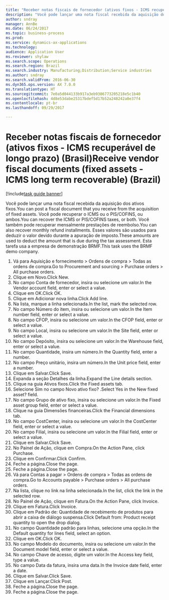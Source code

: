 ```yaml
--- 
title: "Receber notas fiscais de fornecedor (ativos fixos - ICMS recuperável de longo prazo) (Brasil)"
description: "Você pode lançar uma nota fiscal recebida da aquisição dos ativos fixos."
author: sndray
manager: AnnBe
ms.date: 06/24/2017
ms.topic: business-process
ms.prod: 
ms.service: dynamics-ax-applications
ms.technology: 
audience: Application User
ms.reviewer: shylaw
ms.search.scope: Operations
ms.search.region: Brazil
ms.search.industry: Manufacturing;Distribution;Service industries
ms.author: sndray
ms.search.validFrom: 2016-06-30
ms.dyn365.ops.version: AX 7.0.0
ms.translationtype: HT
ms.sourcegitcommit: 7e0a5d044133b917a3eb9386773205218e5c1b40
ms.openlocfilehash: 4d8e53dabe25317bdef5d17b52a248242a0e37f4
ms.contentlocale: pt-br
ms.lasthandoff: 09/29/2017

---
```

# <a name="receive-vendor-fiscal-documents-fixed-assets---icms-long-term-recoverable-brazil"></a><span data-ttu-id="d72d5-103">Receber notas fiscais de fornecedor (ativos fixos - ICMS recuperável de longo prazo) (Brasil)</span><span class="sxs-lookup"><span data-stu-id="d72d5-103">Receive vendor fiscal documents (fixed assets - ICMS long term recoverable) (Brazil)</span></span>

[!include[task guide banner](../../includes/task-guide-banner.md)]

<span data-ttu-id="d72d5-104">Você pode lançar uma nota fiscal recebida da aquisição dos ativos fixos.</span><span class="sxs-lookup"><span data-stu-id="d72d5-104">You can post a fiscal document that you receive from the acquisition of fixed assets.</span></span> <span data-ttu-id="d72d5-105">Você pode recuperar o ICMS ou o PIS/COFINS, ou ambos.</span><span class="sxs-lookup"><span data-stu-id="d72d5-105">You can recover the ICMS or PIS/COFINS taxes, or both.</span></span> <span data-ttu-id="d72d5-106">Você também pode recuperar mensalmente prestações de reembolso.</span><span class="sxs-lookup"><span data-stu-id="d72d5-106">You can also recover monthly refund installments.</span></span> <span data-ttu-id="d72d5-107">Esses valores são usados para deduzir o valor devido durante a apuração de imposto.</span><span class="sxs-lookup"><span data-stu-id="d72d5-107">These amounts are used to deduct the amount that is due during the tax assessment.</span></span> <span data-ttu-id="d72d5-108">Esta tarefa usa a empresa de demonstração BRMF.</span><span class="sxs-lookup"><span data-stu-id="d72d5-108">This task uses the BRMF demo company.</span></span>

1. <span data-ttu-id="d72d5-109">Vá para Aquisição e fornecimento > Ordens de compra > Todas as ordens de compra.</span><span class="sxs-lookup"><span data-stu-id="d72d5-109">Go to Procurement and sourcing > Purchase orders > All purchase orders.</span></span>
2. <span data-ttu-id="d72d5-110">Clique em Novo.</span><span class="sxs-lookup"><span data-stu-id="d72d5-110">Click New.</span></span>
3. <span data-ttu-id="d72d5-111">No campo Conta de fornecedor, insira ou selecione um valor.</span><span class="sxs-lookup"><span data-stu-id="d72d5-111">In the Vendor account field, enter or select a value.</span></span>
4. <span data-ttu-id="d72d5-112">Clique em OK.</span><span class="sxs-lookup"><span data-stu-id="d72d5-112">Click OK.</span></span>
5. <span data-ttu-id="d72d5-113">Clique em Adicionar nova linha.</span><span class="sxs-lookup"><span data-stu-id="d72d5-113">Click Add line.</span></span>
6. <span data-ttu-id="d72d5-114">Na lista, marque a linha selecionada.</span><span class="sxs-lookup"><span data-stu-id="d72d5-114">In the list, mark the selected row.</span></span>
7. <span data-ttu-id="d72d5-115">No campo Número do item, insira ou selecione um valor.</span><span class="sxs-lookup"><span data-stu-id="d72d5-115">In the Item number field, enter or select a value.</span></span>
8. <span data-ttu-id="d72d5-116">No campo CFOP, insira ou selecione um valor.</span><span class="sxs-lookup"><span data-stu-id="d72d5-116">In the CFOP field, enter or select a value.</span></span>
9. <span data-ttu-id="d72d5-117">No campo Local, insira ou selecione um valor.</span><span class="sxs-lookup"><span data-stu-id="d72d5-117">In the Site field, enter or select a value.</span></span>
10. <span data-ttu-id="d72d5-118">No campo Depósito, insira ou selecione um valor.</span><span class="sxs-lookup"><span data-stu-id="d72d5-118">In the Warehouse field, enter or select a value.</span></span>
11. <span data-ttu-id="d72d5-119">No campo Quantidade, insira um número.</span><span class="sxs-lookup"><span data-stu-id="d72d5-119">In the Quantity field, enter a number.</span></span>
12. <span data-ttu-id="d72d5-120">No campo Preço unitário, insira um número.</span><span class="sxs-lookup"><span data-stu-id="d72d5-120">In the Unit price field, enter a number.</span></span>
13. <span data-ttu-id="d72d5-121">Clique em Salvar.</span><span class="sxs-lookup"><span data-stu-id="d72d5-121">Click Save.</span></span>
14. <span data-ttu-id="d72d5-122">Expanda a seção Detalhes da linha.</span><span class="sxs-lookup"><span data-stu-id="d72d5-122">Expand the Line details section.</span></span>
15. <span data-ttu-id="d72d5-123">Clique na guia Ativos fixos.</span><span class="sxs-lookup"><span data-stu-id="d72d5-123">Click the Fixed assets tab.</span></span>
16. <span data-ttu-id="d72d5-124">Selecione Sim no campo Novo ativo fixo? .</span><span class="sxs-lookup"><span data-stu-id="d72d5-124">Select Yes in the New fixed asset? field.</span></span>
17. <span data-ttu-id="d72d5-125">No campo Grupo de ativo fixo, insira ou selecione um valor.</span><span class="sxs-lookup"><span data-stu-id="d72d5-125">In the Fixed asset group field, enter or select a value.</span></span>
18. <span data-ttu-id="d72d5-126">Clique na guia Dimensões financeiras.</span><span class="sxs-lookup"><span data-stu-id="d72d5-126">Click the Financial dimensions tab.</span></span>
19. <span data-ttu-id="d72d5-127">No campo CostCenter, insira ou selecione um valor.</span><span class="sxs-lookup"><span data-stu-id="d72d5-127">In the CostCenter field, enter or select a value.</span></span>
20. <span data-ttu-id="d72d5-128">No campo Filial, insira ou selecione um valor.</span><span class="sxs-lookup"><span data-stu-id="d72d5-128">In the Filial field, enter or select a value.</span></span>
21. <span data-ttu-id="d72d5-129">Clique em Salvar.</span><span class="sxs-lookup"><span data-stu-id="d72d5-129">Click Save.</span></span>
22. <span data-ttu-id="d72d5-130">No Painel de Ação, clique em Compra.</span><span class="sxs-lookup"><span data-stu-id="d72d5-130">On the Action Pane, click Purchase.</span></span>
23. <span data-ttu-id="d72d5-131">Clique em Confirmar.</span><span class="sxs-lookup"><span data-stu-id="d72d5-131">Click Confirm.</span></span>
24. <span data-ttu-id="d72d5-132">Feche a página.</span><span class="sxs-lookup"><span data-stu-id="d72d5-132">Close the page.</span></span>
25. <span data-ttu-id="d72d5-133">Feche a página.</span><span class="sxs-lookup"><span data-stu-id="d72d5-133">Close the page.</span></span>
26. <span data-ttu-id="d72d5-134">Vá para Contas a pagar > Ordens de compra > Todas as ordens de compra.</span><span class="sxs-lookup"><span data-stu-id="d72d5-134">Go to Accounts payable > Purchase orders > All purchase orders.</span></span>
27. <span data-ttu-id="d72d5-135">Na lista, clique no link na linha selecionada.</span><span class="sxs-lookup"><span data-stu-id="d72d5-135">In the list, click the link in the selected row.</span></span>
28. <span data-ttu-id="d72d5-136">No Painel de Ação, clique em Fatura.</span><span class="sxs-lookup"><span data-stu-id="d72d5-136">On the Action Pane, click Invoice.</span></span>
29. <span data-ttu-id="d72d5-137">Clique em Fatura.</span><span class="sxs-lookup"><span data-stu-id="d72d5-137">Click Invoice.</span></span>
30. <span data-ttu-id="d72d5-138">Clique em Padrão de: Quantidade de recebimento de produtos para abrir a caixa de diálogo suspensa.</span><span class="sxs-lookup"><span data-stu-id="d72d5-138">Click Default from: Product receipt quantity to open the drop dialog.</span></span>
31. <span data-ttu-id="d72d5-139">No campo Quantidade padrão para linhas, selecione uma opção.</span><span class="sxs-lookup"><span data-stu-id="d72d5-139">In the Default quantity for lines field, select an option.</span></span>
32. <span data-ttu-id="d72d5-140">Clique em OK.</span><span class="sxs-lookup"><span data-stu-id="d72d5-140">Click OK.</span></span>
33. <span data-ttu-id="d72d5-141">No campo Modelo do documento, insira ou selecione um valor.</span><span class="sxs-lookup"><span data-stu-id="d72d5-141">In the Document model field, enter or select a value.</span></span>
34. <span data-ttu-id="d72d5-142">No campo Chave de acesso, digite um valor.</span><span class="sxs-lookup"><span data-stu-id="d72d5-142">In the Access key field, type a value.</span></span>
35. <span data-ttu-id="d72d5-143">No campo Data da fatura, insira uma data.</span><span class="sxs-lookup"><span data-stu-id="d72d5-143">In the Invoice date field, enter a date.</span></span>
36. <span data-ttu-id="d72d5-144">Clique em Salvar.</span><span class="sxs-lookup"><span data-stu-id="d72d5-144">Click Save.</span></span>
37. <span data-ttu-id="d72d5-145">Clique em Lançar.</span><span class="sxs-lookup"><span data-stu-id="d72d5-145">Click Post.</span></span>
38. <span data-ttu-id="d72d5-146">Feche a página.</span><span class="sxs-lookup"><span data-stu-id="d72d5-146">Close the page.</span></span>
39. <span data-ttu-id="d72d5-147">Feche a página.</span><span class="sxs-lookup"><span data-stu-id="d72d5-147">Close the page.</span></span>


